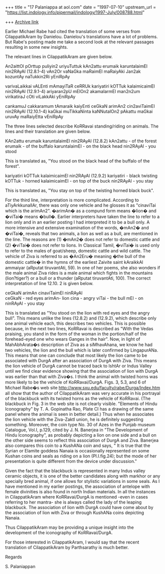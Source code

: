 +++
title = "17 Palaniappa at aol.com"
date = "1997-07-10"
upstream_url = "https://list.indology.info/pipermail/indology/1997-July/008788.html"

+++
[Archive link](https://list.indology.info/pipermail/indology/1997-July/008788.html)

Earlier Michael Rabe had cited the translation of some verses from
CilappatikAram by Danielou. Danielou's translations have a lot of problems.
But Rabe's posting made me take a second look at the relevant passages
resulting in some new insights. 

The relevant lines in CilappatikAram are given below.

An2aittOl pOrttup puliyin2 uriyuTuttuk
kAn2attu erumaik karuntalaimEl nin2RAyAl		(12.8.1-4)
vAn2Or vaNaGka maRaimEl maRaiyAki
Jan2ak kozuntAy naTukkin2Ri yEniRpAy

varivaLaikkai vALEnti mAmayiTaR ceRRUk
kariyatiri kOTTuk kalaimicaimEl nin2RAyAl		(12.9.1-4)
ariyaran2pU mElOn2 akamalarmEl man2n2um
virikatiraJ cOti viLakkAki yEniRpAy

cankamuJ cakkaramum tAmaraik kaiyEnti
ceGkaN arimAn2 cin2aviTaimEl nin2RAyAl		(12.10.1-4)
kaGkai muTikkaNinta kaNNutalOn2 pAkattu
maGkai uruvAy maRaiyEtta vEniRpAy

The three lines selected describe KoRRavai standing/riding on animals. The
lines and their translation are given below.

KAn2attu erumaik karuntalaimEl nin2RAyAl		(12.8.2)
kAn2attu - of the forest
erumaik - of the buffalo
karuntalaimEl - on the black head
nin2RAyAl - you stood

This is translated as, "You stood on the black head of the buffalo of the
forest".

kariyatiri kOTTuk kalaimicaimEl nin2RAyAl		(12.9.2)
kariyatiri - black twisting
kOTTuk - horned
kalaimicaimEl - on top of the buck
nin2RAyAl - you stay

This is translated as, "You stay on top of the twisting horned black buck".

For the third line, interpretation is more complicated. According to
aTiyArkkunallAr, there was only one vehicle and he glosses it as "cinaviTai
which is the arimAn2". �arimAn� as a compund form means �lion� and �viTai�
means �bull�. Earlier interpreters have taken the line to refer to a lion
only and in an earlier posting I had interpreted it to be a bull only.  A
more intensive and extensive examination of the words, �mAn2� and �viTai�,
reveals that two animals, a lion as well as a bull, are mentioned in the
line. The reasons are (1) �mAn2� does not refer to domestic cattle and (2)
�viTai� does not refer to lions. In Classical Tamil, �viTai� is used only to
refer to the males of goat/sheep, domestic cattle and wild cattle. The
vehicle of Ziva is referred to as �An2Eru� meaning �the bull of the domestic
cattle� in the hymns of the earliest Zaivite saint kAraikkAl ammaiyar
(aRputat tiruvantAti, 59). In one of her poems, she also wonders if the male
animal Ziva rides is a male animal which fights in the mountains
(lion?tiger?) or a bull or a thunder (aRputat tiruvantAti, 100). The correct
interpretation of line 12.10. 2 is given below.

ceGkaN arimAn cinaviTaimEl ninRAyAl		
ceGkaN - red eyes
arimAn- lion
cina - angry
viTai - the bull
mEl - on 
ninRAyAl - you stay

This is translated as "You stood on the lion with red eyes and the angry
bull".  This means unlike the lines (12.8.2) and (12.9.2), which describe
only one animal vehicle each, this describes two vehicles. This is possible
because, in the next two lines, KoRRavai is described as "With the Vedas
praising, you stand in the form of the woman in the portion/half of the
forehead-eyed one who wears Ganges in the hair". Now, in light of
MahAbhArata�s description of Ziva as a siMhavAhana, we know he had two
vehicles, the lion and the bull which is later confirmed by LingapurANa. This
means that one can conclude that most likely the lion came to be associated
with DurgA after an association of DurgA with Ziva. This means the lion
vehicle of DurgA cannot be traced back to IshtAr or Indus Valley until we
find clear evidence showing that the association of lion with DurgA was
earlier than that with Ziva�s. 
I think the animal with twisted horns was more likely to be the vehicle of
KoRRavai/DurgA. Figs. 3, 5.3, and 6 of Michael Rabe�s web site
http://www.sxu.edu/faculty/rabe/Durga/Index.htm all show that the author of
CilappatikAram was very accurate in his portrayal of the blackbuck with its
twisted horns as the vehicle of KoRRavai. (The blackbuck in Fig. 3 in the web
site is not clearly visible. "Elements of Hindu Iconography" by T. A.
Gopinatha Rao, Plate CI has a drawing of the same panel where the animal is
seen in better detail.) Thus when he associates the lion vehicle with the
Ziva-ZaktI union, he is definitely suggesting something. Moreover, the coin
type No. 30 of Azes in the Punjab  museum Catalogue, Vol.I, p.129, cited by
J. N. Banerjea in "The Development of Hindu Iconography", as probably
depicting a lion on one side and a bull on the other side seems to reflect
this association of DurgA and Ziva. Banerjea also compares this coin to  a
KushANa coin and says, " It is true that the Syrian or Elamite goddess Nanaia
is occasionally represented on some Kushan coins and seals as riding on a
lion (Pl.I.fig.24); but the mode of her presentation is quite different from
the device under discussion."

Given the fact that the blackbuck is represented in many Indus valley ceramic
objects, it is one of the better candidates along with markhor or any
specially bred animal, if one allows for stylistic variations in some seals.
As I have mentioned in my earlier postings, the association of antelope with
female divinities is also found in north Indian materials. In all the
instances in CilappatikAram where KoRRavai/DurgA is mentioned -even in cases
referring to her mantra- she is always called the lady of the leaping
blackbuck. The association of lion with DurgA could have come about by the
association of lion with Ziva or through KushANa coins depicting Nanaia. 

Thus CilappatikAram may be providing a unique insight into the development of
the iconography of KoRRavai/DurgA.

For those interested in CilappatikAram, I would say that the recent
translation of CilappatikAram by Parthsarathy is much better.


Regards

S. Palaniappan





